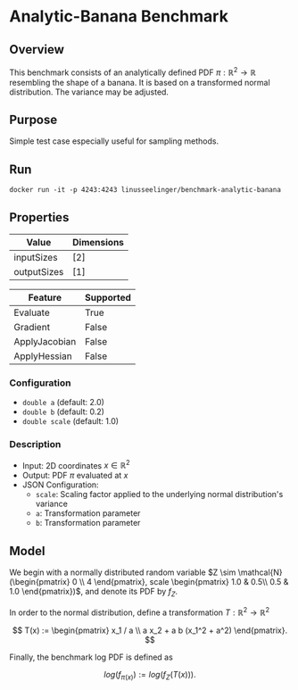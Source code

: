 # Analytic-Banana Benchmark

## Overview
This benchmark consists of an analytically defined PDF $\pi : \mathbb{R}^2 \rightarrow \mathbb{R}$ resembling the shape of a banana. It is based on a transformed normal distribution. The variance may be adjusted.

## Purpose
Simple test case especially useful for sampling methods.

## Run
```
docker run -it -p 4243:4243 linusseelinger/benchmark-analytic-banana
```

## Properties
Value | Dimensions
---|---
inputSizes | [2]
outputSizes | [1]

Feature | Supported
---|---
Evaluate | True
Gradient | False
ApplyJacobian | False
ApplyHessian | False

### Configuration

- `double a` (default: 2.0)
- `double b` (default: 0.2)
- `double scale` (default: 1.0)

### Description

- Input: 2D coordinates $x \in \mathbb{R}^2$
- Output: PDF $\pi$ evaluated at $x$
- JSON Configuration:
    - `scale`: Scaling factor applied to the underlying normal distribution's variance
    - `a`: Transformation parameter
    - `b`: Transformation parameter

## Model

We begin with a normally distributed random variable $Z \sim \mathcal{N}(\begin{pmatrix} 0 \\ 4 \end{pmatrix}, scale \begin{pmatrix} 1.0 & 0.5\\ 0.5 & 1.0 \end{pmatrix})$, and denote its PDF by $f_Z$.

In order to the normal distribution, define a transformation $T : \mathbb{R}^2 \rightarrow \mathbb{R}^2$

$$ T(x) := \begin{pmatrix} x_1 / a \\ a x_2 + a b (x_1^2 + a^2) \end{pmatrix}. $$

Finally, the benchmark log PDF is defined as

$$ log(f_{\pi(x)}) := log(f_Z(T(x))). $$